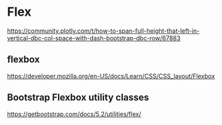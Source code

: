 # Flex
https://community.plotly.com/t/how-to-span-full-height-that-left-in-vertical-dbc-col-space-with-dash-bootstrap-dbc-row/67883

## flexbox
https://developer.mozilla.org/en-US/docs/Learn/CSS/CSS_layout/Flexbox

## Bootstrap Flexbox utility classes
https://getbootstrap.com/docs/5.2/utilities/flex/
